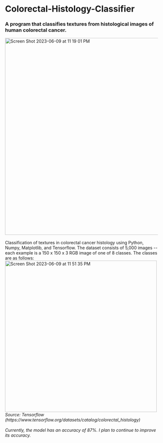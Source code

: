 # Colorectal-Histology-Classifier
### A program that classifies textures from histological images of human colorectal cancer.

<img width="650" alt="Screen Shot 2023-06-09 at 11 19 01 PM" src="https://github.com/sebastianwhyte/Colorectal-Histology-Classifier/assets/62267311/ac4414b6-f809-451f-b313-90c9bf9df206">
<br>
<br>
Classification of textures in colorectal cancer histology using Python, Numpy, Matplotlib, and Tensorflow. The dataset consists of 5,000 images -- each example is a 150 x 150 x 3 RGB image of one of 8 classes. The classes are as follows:
<br>
<img width="500" alt="Screen Shot 2023-06-09 at 11 51 35 PM" src="https://github.com/sebastianwhyte/Colorectal-Histology-Classifier/assets/62267311/fff30b96-5023-4c37-bfbf-3fd9a4954210">

<br>
<i>Source: Tensorflow (https://www.tensorflow.org/datasets/catalog/colorectal_histology)</>
<br>
<br>
Currently, the model has an accuracy of 87%. I plan to continue to improve its accuracy.


